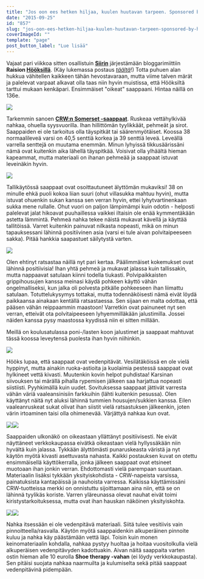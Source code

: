 ```yaml
---
title: "Jos oon ees hetken hiljaa, kuulen huutavan tarpeen. Sponsored by Hööks."
date: "2015-09-25"
id: "857"
slug: "jos-oon-ees-hetken-hiljaa-kuulen-huutavan-tarpeen-sponsored-by-hooks"
coverImageId: ""
template: "page"
post_button_label: "Lue lisää"
---
```


Vajaat pari viikkoa sitten osallistuin **[Siirin](http://skaskinen.blogspot.fi/)** järjestämään bloggarimiittiin **Raision [Hööksillä](http://www.hooks.fi/)**. (Käy lukemassa postaus _[täältä](http://arvaamattomasti.blogspot.fi/2015/09/bloggermeetup-newforhorse-hooksfinland.html)_!) Totta puhuen alan hukkua vähitellen kaikkeen tähän hevostavaraan, mutta viime talven märät ja palelevat varpaat alkavat olla taas niin hyvin muistissa, että Hööksiltä tarttui mukaan kenkäpari. Ensimmäiset "oikeat" saappaani. Hintaa näillä on 136e.

  

[![](images/IMG_1195_.png)](http://2.bp.blogspot.com/-98tbrKkNfyo/VfWpHhMIVhI/AAAAAAAAKB0/MmKTEBsQdOo/s1600/IMG_1195_.png)

  

Tarkemmin sanoen **[CRW:n Somerset -saappaat](http://www.hooks.fi/produktsida/saappaat-somerset-crwr/60163/60125/)**. Ruskeaa vettähylkivää nahkaa, ohuella syysvuorilla. Ihan hillittömän tyylikkäät, pehmeät ja sirot. Saappaiden ei ole tarkoitus olla täyspitkät tai säärenmyötäiset. Koossa 38 normaalileveä varsi on 40,5 senttiä korkea ja 39 senttiä leveä. Leveällä varrella senttejä on muutama enemmän. Minun lyhyissä tikkusäärissäni nämä ovat kuitenkin aika lähellä täyspitkää. Voisivat olla ylhäältä hieman kapeammat, mutta materiaali on ihanan pehmeää ja saappaat istuvat leveinäkin hyvin.  
  

[![](images/IMG_1221_.png)](http://4.bp.blogspot.com/-nmW2ogMQJSY/VfWs9ecysqI/AAAAAAAAKCc/CMj12LroJss/s1600/IMG_1221_.png)

  
Tallikäytössä saappaat ovat osoittautuneet älyttömän mukaviksi! 38 on minulle ehkä puoli kokoa liian suuri (ohut villasukka mahtuu hyvin), mutta istuvat ohuenkin sukan kanssa sen verran hyvin, ettei lyhytvartinenkaan sukka mene rullalle. Ohut vuori on paljon lämpimämpi kuin odotin - helposti palelevat jalat hikoavat puuhaillessa vaikkei iltaisin ole enää kymmentäkään astetta lämmintä. Pehmeä nahka tekee näistä mukavat kävellä ja käyttää tallitöissä. Varret kuitenkin painuvat nilkasta nopeasti, mikä on minun tapauksessani lähinnä positiivinen asia (varsi ei tule aivan polvitaipeeseen sakka). Pitää hankkia saapastuet säilytystä varten.  
  

[![](images/IMG_1225_.png)](http://2.bp.blogspot.com/-vsSMxwGoaV8/VfWs9VT443I/AAAAAAAAKCg/t5QQf_-Dyjo/s1600/IMG_1225_.png)

  
Olen ehtinyt ratsastaa näillä nyt pari kertaa. Päälimmäiset kokemukset ovat lähinnä positiivisia! Ihan yhtä pehmeä ja mukavat jalassa kuin tallissakin, mutta nappaavat satulaan kiinni todella tiukasti. Polvipaikkaisten grippihousujen kanssa meinasi käydä pohkeen käyttö vähän ongelmalliseksi, kun jalka oli polvesta pitkälle pohkeeseen ihan liimattu satulaan. Totuttelukysymys tottakai, mutta todennäköisesti nämä eivät löydä paikkaansa ainakaan kentällä ratsastaessa. Sen sijaan en malta odottaa, että pääsen vähän reippaammin maastoon! Varretkin ovat painuneet nyt sen verran, etteivät ota polvitaipeeseen lyhyemmilläkään jalustimilla. Jossei näiden kanssa pysy maastossa kyydissä niin ei sitten millään.  
  

Meillä on koulusatulassa poni-/lasten koon jalustimet ja saappaat mahtuvat tässä koossa leveytensä puolesta ihan hyvin niihinkin.

  

[![](images/IMG_1235_.png)](http://4.bp.blogspot.com/-ZtJkos29iNw/VfWs-l9T1RI/AAAAAAAAKC0/tqOQ_JIkq00/s1600/IMG_1235_.png)

  
Hööks lupaa, että saappaat ovat vedenpitävät. Vesilätäköissä en ole vielä hyppinyt, mutta ainakin ruoka-astioita ja kuolaimia pestessä saappaat ovat hylkineet vettä kivasti. Muutenkin kovin helpot puhdistaa! Karsinan siivouksen tai märällä pihalla rypemisen jälkeen saa harjattua nopeasti siistiisti. Pyyhkimällä kuin uudet. Sovituksessa saappaat jättivät varresta vähän väriä vaaleansinisiin farkkuihin (lähti kuitenkin pesussa). Olen käyttänyt näitä nyt aluksi lähinnä tummien housujen/sukkien kanssa. Eilen vaaleanruskeat sukat olivat ihan siistit vielä ratsastuksen jälkeenkin, joten värin irtoaminen taisi olla ohimenevää. Värjättyä nahkaa kun ovat.  
  

[![](images/IMG_1209_.png)](http://4.bp.blogspot.com/-wtNtgICPq_U/VfWs9OPwl6I/AAAAAAAAKCk/gIvxDzhxAXE/s1600/IMG_1209_.png)[![](images/IMG_1231_.png)](http://3.bp.blogspot.com/-pDjrFUbzjFI/VgUSFtodWnI/AAAAAAAAKHk/kANoTufBodc/s1600/IMG_1231_.png)

  
Saappaiden ulkonäkö on oikeastaan yllättänyt positiivisesti. Ne eivät näyttäneet verkkokaupassa eivätkä oikeastaan vielä hyllyssäkään niin hyvältä kuin jalassa. Tykkään älyttömästi punaruskeasta väristä ja nyt käytön myötä kivasti asettuvasta nahasta. Kaikki postauksen kuvat on otettu ensimmäisellä käyttökerralla, jonka jälkeen saappaat ovat etsineet muotoaan ihan jonkin verran. Ehdottomasti vielä parempaan suuntaan. Materiaalin lisäksi tykkään yksityiskohdista - CRW-napeista varsissa, painatuksista kantapäissä ja nauhoista varressa. Kaikissa käyttämissäni CRW-tuotteissa merkki on onnistuttu sijoittamaan aina niin, että se on lähinnä tyylikäs koriste. Varren yläreunassa olevat nauhat eivät toimi kiristystarkoituksessa, mutta ovat ihan hauskan näköinen yksityiskohta.  
  

[![](images/IMG_1263_.png)](http://3.bp.blogspot.com/-8mlNs5QGelM/VgUSFmQoACI/AAAAAAAAKHs/qH02_7yG2qk/s1600/IMG_1263_.png)[![](images/IMG_1268_.png)](http://4.bp.blogspot.com/-tev3C5kZ1rM/VgUSFk6w3JI/AAAAAAAAKHo/ufjWFbyL5To/s1600/IMG_1268_.png)

  
Nahka itsessään ei ole vedenpitävä materiaali. Siitä tulee vesitiivis vain pinnoitteella/rasvalla. Käytön myötä saappaidenkin alkuperäinen pinnoite kuluu ja nahka käy päästämään vettä läpi. Toisin kuin monen keinomateriaalin kohdalla, nahkaa pystyy huoltaa ja hoitaa vuositolkulla vielä alkuperäisen vedenpitävyden kadottuakin. Aivan näitä saappaita varten ostin hieman alle 10 eurolla **Shoe therapy -vahan** (ei löydy verkkokaupasta). Sen pitäisi suojata nahkaa naarmuilta ja kulumiselta sekä pitää saappaat vedenpitävinä pidempään.
